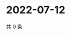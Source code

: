 # 2022-07-12

共 0 条

<!-- BEGIN WEIBO -->
<!-- 最后更新时间 Tue Jul 12 2022 02:20:04 GMT+0800 (China Standard Time) -->

<!-- END WEIBO -->
